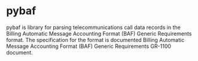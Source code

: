# pybaf
pybaf is library for parsing telecommunications call data records in the Billing Automatic Message Accounting Format (BAF) Generic Requirements format. The specification for the format is documented Billing Automatic Message Accounting Format (BAF) Generic Requirements GR-1100 document.
